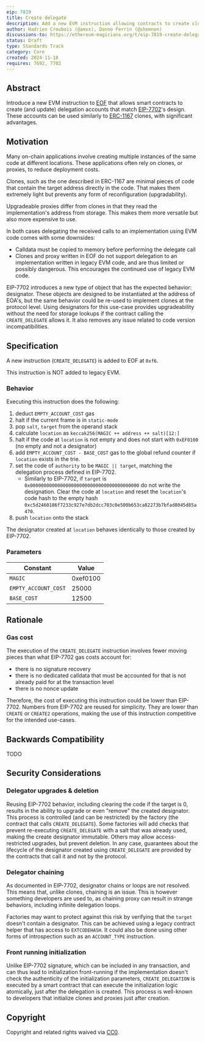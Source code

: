 ```yaml
---
eip: 7819
title: Create delegate
description: Add a new EVM instruction allowing contracts to create clones using EIP-7702 delegation designations
author: Hadrien Croubois (@amxx), Danno Ferrin (@shemnon)
discussions-to: https://ethereum-magicians.org/t/eip-7819-create-delegate/21763
status: Draft
type: Standards Track
category: Core
created: 2024-11-18
requires: 7692, 7702
---
```


## Abstract

Introduce a new EVM instruction to [EOF](./eip-7692.md) that allows smart contracts to create (and update) delegation accounts that match [EIP-7702](./eip-7702.md)'s design. These accounts can be used similarly to [ERC-1167](./eip-1167.md) clones, with significant advantages.

## Motivation

Many on-chain applications involve creating multiple instances of the same code at different locations. These applications often rely on clones, or proxies, to reduce deployment costs.

Clones, such as the one described in ERC-1167 are minimal pieces of code that contain the target address directly in the code. That makes them extremely light but prevents any form of reconfiguration (upgradability).

Upgradeable proxies differ from clones in that they read the implementation's address from storage. This makes them more versatile but also more expensive to use.

In both cases delegating the received calls to an implementation using EVM code comes with some downsides:

- Calldata must be copied to memory before performing the delegate call
- Clones and proxy written in EOF do not support delegation to an implementation written in legacy EVM code, and are thus limited or possibly dangerous. This encourages the continued use of legacy EVM code.

EIP-7702 introduces a new type of object that has the expected behavior: designator. These objects are designed to be instantiated at the address of EOA's, but the same behavior could be re-used to implement clones at the protocol level. Using designators for this use-case provides upgradeability without the need for storage lookups if the contract calling the `CREATE_DELEGATE` allows it. It also removes any issue related to code version incompatibilities.

## Specification

A new instruction (`CREATE_DELEGATE`) is added to EOF at `0xf6`.

This instruction is NOT added to legacy EVM.

### Behavior

Executing this instruction does the following:

1. deduct `EMPTY_ACCOUNT_COST` gas
2. halt if the current frame is in `static-mode`
3. pop `salt`, `target` from the operand stack
4. calculate `location` as `keccak256(MAGIC ++ address ++ salt)[12:]`
5. halt if the code at `location` is not empty and does not start with `0xEF0100` (no empty and not a designator)
6. add `EMPTY_ACCOUNT_COST - BASE_COST` gas to the global refund counter if `location` exists in the trie.
7. set the code of `authority` to be `MAGIC || target`, matching the delegation process defined in EIP-7702.
    - Similarly to EIP-7702, if `target` is `0x0000000000000000000000000000000000000000` do not write the designation. Clear the code at `location` and reset the `location`'s code hash to the empty hash `0xc5d2460186f7233c927e7db2dcc703c0e500b653ca82273b7bfad8045d85a470`.
8. push `location` onto the stack

The designator created at `location` behaves identically to those created by EIP-7702.

### Parameters

| Constant                     | Value            |
| ---------------------------- | ---------------- |
| `MAGIC`                      | 0xef0100         |
| `EMPTY_ACCOUNT_COST`         | 25000            |
| `BASE_COST`                  | 12500            |

## Rationale

### Gas cost

The execution of the `CREATE_DELEGATE` instruction involves fewer moving pieces than what EIP-7702 gas costs account for:

- there is no signature recovery
- there is no dedicated calldata that must be accounted for that is not already paid for at the transaction level
- there is no nonce update

Therefore, the cost of executing this instruction could be lower than EIP-7702. Numbers from EIP-7702 are reused for simplicity. They are lower than `CREATE` or `CREATE2` operations, making the use of this instruction competitive for the intended use-cases.

## Backwards Compatibility

TODO

## Security Considerations

### Delegator upgrades & deletion

Reusing EIP-7702 behavior, including clearing the code if the target is 0, results in the ability to upgrade or even "remove" the created designator. This process is controlled (and can be restricted) by the factory (the contract that calls `CREATE_DELEGATE`). Some factories will add checks that prevent re-executing `CREATE_DELEGATE` with a salt that was already used, making the create designator immutable. Others may allow access-restricted upgrades, but prevent deletion. In any case, guarantees about the lifecycle of the designator created using `CREATE_DELEGATE` are provided by the contracts that call it and not by the protocol.

### Delegator chaining

As documented in EIP-7702, designator chains or loops are not resolved. This means that, unlike clones, chaining is an issue. This is however something developers are used to, as chaining proxy can result in strange behaviors, including infinite delegation loops.

Factories may want to protect against this risk by verifying that the `target` doesn't contain a designator. This can be achieved using a legacy contract helper that has access to `EXTCODEHASH`. It could also be done using other forms of introspection such as an `ACCOUNT_TYPE` instruction.

### Front running initialization

Unlike EIP-7702 signature, which can be included in any transaction, and can thus lead to initialization front-running if the implementation doesn't check the authenticity of the initialization parameters, `CREATE_DELEGATION` is executed by a smart contract that can execute the initialization logic atomically, just after the delegation is created. This process is well-known to developers that initialize clones and proxies just after creation.

## Copyright

Copyright and related rights waived via [CC0](../LICENSE.md).
